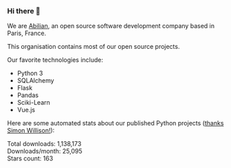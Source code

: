 ### Hi there 👋

We are [Abilian](https://abilian.com/), an open source software development company based in Paris, France.

This organisation contains most of our open source projects.

Our favorite technologies include:

- Python 3
- SQLAlchemy
- Flask
- Pandas
- Sciki-Learn
- Vue.js

Here are some automated stats about our published Python projects
([thanks Simon Willison!][sw-post]):

<!--marker-->
Total downloads: 1,138,173<br>
Downloads/month: 25,095<br>
Stars count: 163
<!--end-->

[sw-post]: https://simonwillison.net/2020/Jul/10/self-updating-profile-readme/